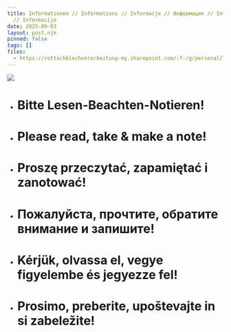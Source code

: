 ```yaml
---
title: Informationen // Informations // Informacje // Информация // Információk
  // Informacije
date: 2025-09-03
layout: post.njk
pinned: false
tags: []
files:
  - https://rottachblechverarbeitung-my.sharepoint.com/:f:/g/personal/luis_rottach_rottach_com/EoDReR-Dl-lBi2xicdX9jGIBlR9bg1O_jlGwcac7peA-Xw?e=wGHK4z
---
```

![](/uploads/240605_rottach_logo_jpeg_farbig_v02.jpg)

* # Bitte Lesen-Beachten-Notieren!
* # Please read, take & make a note!
* # Proszę przeczytać, zapamiętać i zanotować!
* # Пожалуйста, прочтите, обратите внимание и запишите!
* # Kérjük, olvassa el, vegye figyelembe és jegyezze fel!
* # Prosimo, preberite, upoštevajte in si zabeležite!

